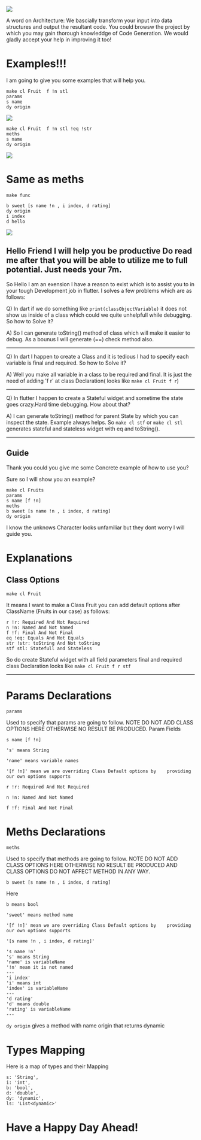 ![](images/demo.gif)


A word on Architecture: 
We bascially transform your input into data structures and output the resultant code. You could browsw the project by which you may gain thorough knowleddge of Code Generation. 
We would gladly accept your help in improving it too!


# Examples!!!
I am going to give you some examples that will help you.
```
make cl Fruit  f !n stl
params     
s name 
dy origin
```
![](images/b.png)

```
make cl Fruit  f !n stl !eq !str 
meths     
s name 
dy origin
```

![](images/c.png)

# Same as meths 


```
make func

b sweet [s name !n , i index, d rating]
dy origin
i index
d hello 
```
![](images/d.png)


## Hello Friend I will help you be productive Do read me after that you will be able to utilize me to full potential. Just needs your 7m.

So Hello I am an exension I have a reason to exist which is to assist you to in your tough Development job in flutter. I solves a few problems which are as follows: 

Q) In dart if we do something like ```print(classObjectVariable)``` it does not show us inside of a class which could we quite unhelpfull while debugging. So how to Solve it? 

A) So I can generate toString() method of class which will make it easier to debug. As a bounus I will generate (==) check method also.

---

Q) In dart I happen to create a Class and it is tedious I had to specify each variable is final and required. So how to Solve it?

A) Well you make all variable in a class to be required and final. It is just the need of adding 'f r' at class Declaration( looks like ```make cl Fruit f r```)

---


Q) In flutter I happen to create a Stateful widget and sometime the state goes crazy.Hard time debugging. How about that?
<!-- Hmm It would be great if I could come to your mind and assist you in debugging but my creator has not give me that ability. But  -->
A) I can generate toString() method for parent State by which you can inspect the state.
Example always helps. So ```make cl stf``` or ```make cl stl``` generates stateful and stateless widget with eq and toString().

---
## Guide

Thank you could you give me some Concrete example of how to use you?

Sure so I will show you an example?
```
make cl Fruits   
params     
s name [f !n]
meths 
b sweet [s name !n , i index, d rating]
dy origin
```
I know the unknows Character looks unfamiliar but they dont worry I will guide you.

# Explanations
## Class Options
```make cl Fruit```

It means I want to make a Class Fruit you can add default options after ClassName (Fruits in our case) as follows:
    
    r !r: Required And Not Required
    n !n: Named And Not Named
    f !f: Final And Not Final
    eq !eq: Equals And Not Equals
    str !str: toString And Not toString
    stf stl: Statefull and Stateless

So do create Stateful widget with all field parameters final and required class Declaration looks like ``` make cl Fruit f r stf ``` 

---
# Params Declarations

```params```

Used to specify that params are going to follow. NOTE DO NOT ADD CLASS OPTIONS HERE OTHERWISE NO RESULT BE PRODUCED.
Param Fields

```s name [f !n]```

    's' means String

    'name' means variable names 

    '[f !n]' mean we are overriding Class Default options by    providing our own options supports

    r !r: Required And Not Required

    n !n: Named And Not Named

    f !f: Final And Not Final

# Meths Declarations

```meths```

Used to specify that methods are going to follow. NOTE DO NOT ADD CLASS OPTIONS HERE OTHERWISE NO RESULT BE PRODUCED AND CLASS OPTIONS DO NOT AFFECT METHOD IN ANY WAY.

```b sweet [s name !n , i index, d rating]```

Here 
    
    b means bool

    'sweet' means method name 

    '[f !n]' mean we are overriding Class Default options by    providing our own options supports

    '[s name !n , i index, d rating]'

    's name !n'
    's' means String
    'name' is variableName
    '!n' mean it is not named
    ---
    'i index'
    'i' means int
    'index' is variableName
    ---
    'd rating'
    'd' means double
    'rating' is variableName
    ---

```dy origin```
gives a method with name origin that returns dynamic

# Types Mapping
Here is a map of types and their Mapping

    s: 'String',
    i: 'int',
    b: 'bool',
    d: 'double',
    dy: 'dynamic',
    ls: 'List<dynamic>'


# **Have a Happy Day Ahead!**
